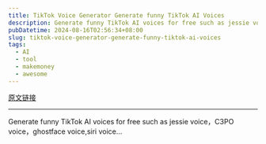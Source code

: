 ```yaml
---
title: TikTok Voice Generator Generate funny TikTok AI Voices
description: Generate funny TikTok AI voices for free such as jessie voice，C3PO voice，ghostface voice,siri voice…
pubDatetime: 2024-08-16T02:56:34+08:00
slug: tiktok-voice-generator-generate-funny-tiktok-ai-voices
tags: 
  - AI
  - tool
  - makemoney
  - awesome
---
```


[原文链接](https://tiktokvoice.net/)

---

Generate funny TikTok AI voices for free such as jessie voice，C3PO voice，ghostface voice,siri voice…
